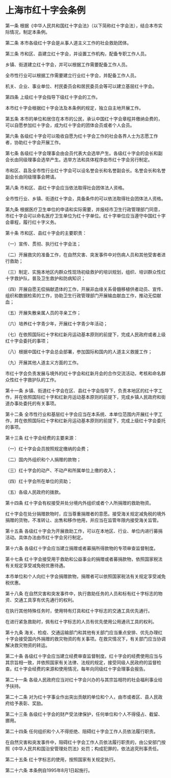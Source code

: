 # 上海市红十字会条例

<!-- INFO END -->

第一条 根据《中华人民共和国红十字会法》（以下简称红十字会法），结合本市实际情况，制定本条例。

第二条 本市各级红十字会是从事人道主义工作的社会救助团体。

第三条 市和区、县建立红十字会，并设置工作机构，配备专职工作人员。

乡镇、街道建立红十字会，并可以根据工作需要配备工作人员。

全市性行业可以根据工作需要建立行业红十字会，并配备工作人员。

机关、企业、事业单位、村民委员会和居民委员会等可以建立基层红十字会。

第四条 上级红十字会指导下级红十字会的工作。

本市红十字会根据红十字会法及本条例的规定，独立自主地开展工作。

第五条 本市的单位和居住在本市的公民，承认中国红十字会章程并缴纳会费的，可以自愿参加红十字会，成为红十字会的团体会员或者个人会员。

第六条 各级红十字会可以吸收自愿为红十字会工作的社会各界人士为志愿工作者，协助红十字会开展工作。

第七条 各级红十字会理事会由会员代表大会选举产生。各级红十字会的会长和副会长由同级理事会选举产生。选举方法和具体程序由市红十字会另行制定。

市和区、县及全市性行业红十字会可以设名誉会长和名誉副会长。名誉会长和名誉副会长由同级理事会聘请。

第八条 市和区、县红十字会应当依法取得社会团体法人资格。

全市性行业、乡镇、街道红十字会，具备条件的可以依法取得社会团体法人资格。

第九条 根据医疗卫生单位的申请和实际需要，并报经市卫生行政管理部门同意，市红十字会可以命名医疗卫生单位为红十字单位。红十字单位应当遵守中国红十字会章程，履行红十字义务。

第十条 市和区、县红十字会的主要职责：

（一）宣传、贯彻、执行红十字会法；

（二）开展救灾的准备工作，在自然灾害、突发事件中对伤病人员和其他受害者进行救助；

（三）制定、实施本地区内群众性现场初级救护的培训规划，组织、培训群众性红十字救护队，普及卫生救护和防病知识；

（四）开展自愿无偿捐献遗体的工作，开展非血缘关系骨髓移植供者动员、宣传、组织和数据检索的工作，协助卫生行政管理部门开展输血献血工作，推动无偿献血；

（五）开展失散亲属人员的寻亲工作；

（六）培养红十字青少年，开展红十字青少年活动；

（七）在依照国际红十字和红新月运动基本原则的前提下，完成人民政府或者上级红十字会委托的事项；

（八）根据中国红十字会总会部署，参加国际和国内的人道主义救援工作；

（九）开展其他人道主义方面的工作。

市红十字会负责发展与境外的红十字会和红新月会的合作交流活动，考核和命名群众性红十字救护队的工作。

第十一条 乡镇、街道红十字会在区、县红十字会指导下，负责本地区的红十字工作，并在依照国际红十字和红新月运动基本原则的前提下，完成乡镇人民政府和街道办事处委托的有关事项。

第十二条 全市性行业和基层红十字会应当在本系统、本单位范围内开展红十字工作，并在依照国际红十字和红新月运动基本原则的前提下，完成上级红十字会委托的事项。

第十三条 红十字会经费的主要来源：

（一）红十字会会员按照规定缴纳的会费；

（二）国内外组织和个人捐赠的款物；

（三）红十字会的动产、不动产和所属单位上缴的收入；

（四）红十字会所在单位的资助；

（五）各级人民政府的拨款。

第十四条 红十字会有权接受并处分境内外组织或者个人所捐赠的救助物资。

红十字会在处分捐赠款物时，应当尊重捐赠者的意愿。接受海关规定减免税的境外捐赠的货物，不准转让、出售和移作他用，并应当在监管年限内接受海关监管。

第十五条 各级红十字会为开展救助工作，可以在本地区、行业、单位内进行募捐活动。具体办法由市红十字会另行制定。

第十六条 各级红十字会应当建立捐赠或者募捐所得款物的专项审查监督制度。

第十七条 红十字会接受用于救助和公益事业的捐赠或者募捐款物，依照国家税法有关规定享受减免税优惠待遇。

本市单位和个人向红十字会捐赠款物，捐赠者可以依照国家税法有关规定享受减免税优惠。

第十八条 在自然灾害和突发事件中，执行救助任务的人员和标有红十字标志的物资、交通工具享有优先通行的权利。

在执行其他特殊任务时，使用特有灯具和红十字标志的交通工具优先通行。

在进行紧急救助时，佩有红十字标志的人员有优先使用公用通讯工具的权利。

第十九条 海关、检疫、交通运输部门和其他有关部门应当重点安排、优先办理红十字会接受国内外捐赠的救灾物资的有关事项。在救灾情况下，有关部门应当协调解决救灾物资的转运。

第二十条 各级红十字会应当建立经费审查监督制度。红十字会的经费使用应当与其宗旨相一致，并依照国家有关法律、法规的规定，接受同级人民政府的监督检查。红十字会经费的来源和使用情况，每年向同级红十字会理事会报告。

第二十一条 各级人民政府应当对红十字会兴办的与其宗旨相符的社会福利事业给予扶持。

第二十二条 对为红十字事业作出突出贡献的单位和个人，由市或者区、县人民政府给予表彰、奖励。

第二十三条 各级红十字会的财产受法律保护，任何单位和个人不得侵占、截留、挪用。

第二十四条 任何组织和个人不得拒绝、阻碍红十字会工作人员依法履行职责。

在自然灾害和突发事件中，阻碍红十字会工作人员依法履行职责的，由公安部门按照《中华人民共和国治安管理处罚法》处罚；构成犯罪的，依法追究刑事责任。

第二十五条 红十字标志的使用，按照国家有关规定执行。

第二十六条 本条例自1995年8月1日起施行。

